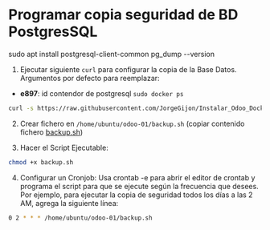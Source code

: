 # Programar copia seguridad de BD PostgresSQL

sudo apt install postgresql-client-common
pg_dump --version


1. Ejecutar siguiente `curl` para configurar la copia de la Base Datos. Argumentos por defecto para reemplazar:
* **e897**: id contendor de postgresql `sudo docker ps`
``` bash
curl -s https://raw.githubusercontent.com/JorgeGijon/Instalar_Odoo_Docker_Compose/main/backup.sh | sudo bash -s e897
```

2. Crear fichero en `/home/ubuntu/odoo-01/backup.sh`  (copiar contenido fichero [backup.sh](backup.sh))

3. Hacer el Script Ejecutable:
``` bash
chmod +x backup.sh
``` 

4. Configurar un Cronjob:
Usa crontab -e para abrir el editor de crontab y programa el script para que se ejecute según la frecuencia que desees. Por ejemplo, para ejecutar la copia de seguridad todos los días a las 2 AM, agrega la siguiente línea:
``` bash
0 2 * * * /home/ubuntu/odoo-01/backup.sh
```